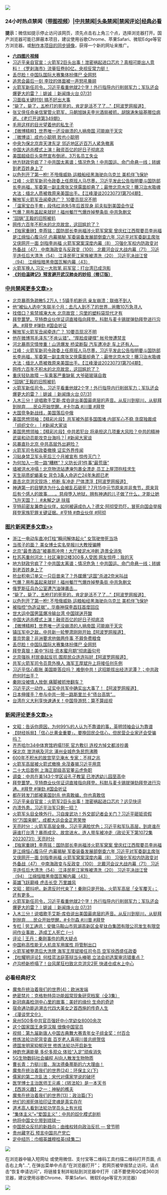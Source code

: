 ![](https://raw.githubusercontent.com/jsvpn/jsproxy/dev/64photo/fqnews-qr.jpg)

<div id="tt">
<h3>24小时热点禁闻（<a href="https://aaa.v2dns.tk/?QAjUl=BgRp5UNKRn&T5Vk=fPVH&Q59Ab=WxGE" target="_blank">带图视频</a>）|<a href="#%E4%B8%AD%E5%85%B1%E7%A6%81%E9%97%BB%E6%9B%B4%E5%A4%9A%E6%96%87%E7%AB%A0">中共禁闻</a>|<a href="#%E5%9B%BE%E7%89%87%E6%96%B0%E9%97%BB%E6%9B%B4%E5%A4%9A%E6%96%87%E7%AB%A0">头条禁闻</a>|<a href="#%E6%96%B0%E9%97%BB%E8%AF%84%E8%AE%BA%E6%9B%B4%E5%A4%9A%E6%96%87%E7%AB%A0">禁闻评论|<a href="#%E5%BF%85%E7%9C%8B%E7%BB%8F%E5%85%B8%E5%A5%BD%E6%96%87">经典必看</a></h3>
<div><b>提示：</b>微信如提示停止访问该网页，须先点击右上角三个点，选择浏览器打开。国产浏览器可能已屏蔽本项目，建议使用谷歌Chrome、苹果Safari、微软Edge等官方浏览器。或<a href="%E5%88%B6%E4%BD%9Cgit%E7%A6%81%E9%97%BB%E9%95%9C%E5%83%8F.md">制作本项目的同步镜像</a>，获得一个新的网址来推广。</div>
<ul>
<li><b><a href="http://d2.v2rss.gq/64.mp4" target="_blank">六四图片视频</a></b></li>
<li><a href="/sohnews/20230801/1914548.md">习近平亲自官宣：火箭军2巨头出事！泄密祸起进口芯片？真相可能出人意料！《罗刹海市》流量狂卷80亿，央视反常力挺！</a></li>
<li><a href="/topimagenews/20230801/1914560.md">丢尽脸！中国队国际大赛集体扮僵尸 全网怒</a></li>
<li><a href="/yule/20230801/1914539.md">追思会最后一刻 李玟的体面被一声怒吼撕碎</a></li>
<li><a href="/comments/20230801/1914562.md">火箭军新任司令，习近平看重他就2个字！外行指导内行削弱军力；军队还会爆更大的雷？｜姚诚 ｜新闻烽火台 07/31</a></li>
<li><a href="/baitai/20230801/1914578.md">习面临关键时刻 搞不好出大事</a></li>
<li><a href="/topimagenews/20230801/1914738.md">“毙了，毙了，五枪打的死死的，肯定是活不了了..."【阿波罗网报道】</a></li>
<li><a href="/sohnews/20230801/1914693.md">张又侠任命亲信掌管火箭军，马朝旭妹夫李光酒局被抓，胡锦涛朱镕基哪位病逝。《老灯开讲第349期》</a></li>
<li><a href="/ccpdope/20230801/1914651.md">毛用这样的目光望着他的私生子</a></li>
<li><a href="/topimagenews/20230801/1914626.md">【微博精粹】世界唯一还没崩溃的人祸帝国 可能崩于天灾</a></li>
<li><a href="/ssgc/20230801/1914576.md">〖微博谈〗成也小聪明 败也小聪明</a></li>
<li><a href="/headline/20230801/1914750.md">中央为保北京弃天津东淀 邻近地区近百万人紧急撤离</a></li>
<li><a href="/topimagenews/20230801/1914627.md">中国大逃杀模式上演！融资百亿的好日子彻底凉</a></li>
<li><a href="/cnnews/20230801/1914690.md">美国超级巨头突然宣布倒闭，3万名员工失业</a></li>
<li><a href="/topimagenews/20230801/1914788.md">地方财政穷疯了？中共国太离谱；情况危急！中共国运、命门命悬一线；转嫁到老百姓身上了</a></li>
<li><a href="/topimagenews/20230801/1914681.md">以色列开了第一枪! 不甩俄威胁 运粮船经黑海驶向乌克兰 美机伴飞保护</a></li>
<li><a href="/cbnews/20230801/1914670.md">江峰：火箭军新司令政委上任原班人马尽墨，习近平发此公告指明要斗国防部长李尚福，军委第一副主席张又侠露面却悬了；最惨北京水灾！曝习治水吸魂大法；缅北人质被救原来美国出手。【江峰漫谈20230731第704期】</a></li>
<li><a href="/cbnews/20230801/1914723.md">解放军火箭军丑闻牵连广？ 10要员现况不明</a></li>
<li><a href="/headline/20230801/1914707.md">「温家宝白手套」段伟红消失5年后首现身 前夫拟到美国会作证</a></li>
<li><a href="/topimagenews/20230801/1914753.md">气爆？用布盖起来就好！福州餐厅气爆炸掉整条街 中共急删文</a></li>
<li><a href="/cbnews/20230801/1914628.md">“回锅”王毅的旧照被扒</a></li>
<li><a href="/cbnews/20230801/1914656.md">网传六百年不积水的北京故宫，这回尴尬了？</a></li>
<li><a href="/comments/20230801/1914610.md">【独家重磅】李燕铭：国防部长李尚福涉火箭军窝案 曾庆红江西帮要员李尚福是江绵恒心腹马仔 内幕揭秘 军委装备发展部倒查六年 习近平对军委副主席张又侠网开一面 剑指李尚福 火箭军窝案深度内幕（8） 习强化军权内防政变对外备战（47） 中南海政变与反政变（100） 北戴河会议大战内幕（71） 习近平连任后大清洗（54） 江泽民死江家族被清洗（20） 习近平决战江曾（94） 江绵恒暗黑帝国瓦解内幕（43）</a></li>
<li><a href="/baitai/20230801/1914791.md">火箭军换人 习又一大败笔 前军官：打台湾已成泡影</a></li>
<li><b><a href="/comments/20200207/1272816.md" target="_blank">《刘伯温碑记》预言避开武汉肺炎的妙招（修订版）</a></b></li>
</ul>
</div>

<div class="catlist">
<h3><a href="/cbnews/" target="_blank">中共禁闻</a><span><a href="/cbnews/" target="_blank" rel="nofollow">更多文章>></a></span></h3>
<ul>
<li><a href="/cbnews/20230801/1914848.md" target="_blank">北京暴雨急疏散5.2万人！5镇手机断讯 亲友崩溃：联络不到人</a></li>
<li><a href="/cbnews/20230801/1914847.md" target="_blank">他“被仙人选中”失联半个月：去凡人到不了的世界…爸撒10万急寻人</a></li>
<li><a href="/cbnews/20230801/1914836.md" target="_blank">找借口？紫禁城淹大水 北京故宫：沟里的塑料袋现代才有</a></li>
<li><a href="/comments/20230801/1914783.md" target="_blank">拜登噩梦。亨特商业伙伴证词直接指向拜登。科默与麦卡锡就弹劾拜登进行沟通。#拜登 #弹劾 #国会听证</a></li>
<li><a href="/cbnews/20230801/1914723.md" target="_blank">解放军火箭军丑闻牵连广？ 10要员现况不明</a></li>
<li><a href="/cbnews/20230801/1914697.md" target="_blank">他在微博骂毛泽东“不肯认错”、“厚脸皮硬撑” 帐号惨遭禁言</a></li>
<li><a href="/cbnews/20230801/1914674.md" target="_blank">河北暴雨灾情惨重！山洪爆发 桥梁断裂 汽车遭冲走 车上还有人….</a></li>
<li><a href="/cbnews/20230801/1914670.md" target="_blank">江峰：火箭军新司令政委上任原班人马尽墨，习近平发此公告指明要斗国防部长李尚福，军委第一副主席张又侠露面却悬了；最惨北京水灾！曝习治水吸魂大法；缅北人质被救原来美国出手。【江峰漫谈20230731第704期】</a></li>
<li><a href="/cbnews/20230801/1914656.md" target="_blank">网传六百年不积水的北京故宫，这回尴尬了？</a></li>
<li><a href="/cbnews/20230801/1914638.md" target="_blank">重庆轻轨故障 一车乘客严重缺氧 大爷砸玻璃自救</a></li>
<li><a href="/cbnews/20230801/1914628.md" target="_blank">“回锅”王毅的旧照被扒</a></li>
<li><a href="/comments/20230801/1914562.md" target="_blank">火箭军新任司令，习近平看重他就2个字！外行指导内行削弱军力；军队还会爆更大的雷？｜姚诚 ｜新闻烽火台 07/31</a></li>
<li><a href="/comments/20230801/1914557.md" target="_blank">入木三分！说唱歌手艾斯·库伯说出美国最底层的声音。从反川到挺川，从挺拜到抛弃……民众开始觉醒。#卡尔森 #川普 #拜登</a></li>
<li><a href="/cbnews/20230801/1914528.md" target="_blank">大国竞争新战线，美国落后中俄</a></li>
<li><a href="/cbnews/20230801/1914527.md" target="_blank">美国思想领袖：【精彩片段】共军被外部多国围堵 内部军心不稳 贪腐独裁成「组织文化」 | #新闻大家谈</a></li>
<li><a href="/cbnews/20230801/1914519.md" target="_blank">美国思想领袖：【精彩片段】中共若犯台 将承担这几项重大风险？中共的精神武装和动员能攻克台海吗？| #新闻大家谈</a></li>
<li><a href="/cbnews/20230801/1914516.md" target="_blank">风暴直扑北京 中共高层外出避险？</a></li>
<li><a href="/cbnews/20230731/1914469.md" target="_blank">火箭军司令和政委撤换 证实外界传闻</a></li>
<li><a href="/cbnews/20230731/1914461.md" target="_blank">习贴身禁卫军头死后三个月被宣布 惊传灭门？</a></li>
<li><a href="/cbnews/20230731/1914448.md" target="_blank">为何加入一带一路“糟糕”？义防长评1件事“最荒唐”</a></li>
<li><a href="/cbnews/20230731/1914447.md" target="_blank">墙被洪水冲塌！北京物流站遭淹包裹全漂走 员工上屋顶抱柱求生</a></li>
<li><a href="/cbnews/20230731/1914446.md" target="_blank">天生丽质蛇蝎美女 背负3条人命逃亡24年朱颜已老</a></li>
<li><a href="/cbnews/20230731/1914412.md" target="_blank">直击北京洪灾现场：桥断 车冲走 尸体漂浮【阿波罗网报道】</a></li>
<li><a href="/comments/20230731/1914400.md" target="_blank">神通第一的目犍连为什么会被乱石砸死？7月15中元节原来并非鬼节，原来背后有个感人的故事……。慈母堕入地狱，拥有神通的儿子做了什么，才能让她飞升天国？｜ #未解之谜 扶摇</a></li>
<li><a href="/comments/20230731/1914394.md" target="_blank">亨特前密友兼商业伙伴，如何被逼成仇人？德文·阿彻受恐吓，冒死向国会举报拜登家族犯罪关键证据。#亨特 #商业伙伴 #阿彻</a></li>

</ul>
</div>
<div class="catlist">
<h3><a href="/topimagenews/" target="_blank">图片新闻</a><span><a href="/topimagenews/" target="_blank" rel="nofollow">更多文章>></a></span></h3>
<ul>
<li><a href="/topimagenews/20230802/1914876.md" target="_blank">浙江一电动车直冲灯柱“瞬间解体起火” 女驾驶惨死当场</a></li>
<li><a href="/topimagenews/20230802/1914862.md" target="_blank">当孩子的面？ 美女博士实名举报川大教授骗睡</a></li>
<li><a href="/topimagenews/20230801/1914834.md" target="_blank">北京“最贵酒店”被暴雨冲垮！大厅被泥水冲刷 造景全消失</a></li>
<li><a href="/topimagenews/20230801/1914833.md" target="_blank">杜苏芮重创河北！社区淹到2楼300多人受困 网友惊呼：我的天</a></li>
<li><a href="/topimagenews/20230801/1914788.md" target="_blank">地方财政穷疯了？中共国太离谱；情况危急！中共国运、命门命悬一线；转嫁到老百姓身上了</a></li>
<li><a href="/topimagenews/20230801/1914768.md" target="_blank">抢台积电订单又一只巨兽来了？外媒爆“这国”杀进2奈米叫战</a></li>
<li><a href="/topimagenews/20230801/1914753.md" target="_blank">气爆？用布盖起来就好！福州餐厅气爆炸掉整条街 中共急删文</a></li>
<li><a href="/topimagenews/20230801/1914743.md" target="_blank">俄罗斯征兵办公室遭汽油弹袭击…</a></li>
<li><a href="/topimagenews/20230801/1914738.md" target="_blank">“毙了，毙了，五枪打的死死的，肯定是活不了了&#8230;&#8221;【阿波罗网报道】</a></li>
<li><a href="/topimagenews/20230801/1914681.md" target="_blank">以色列开了第一枪! 不甩俄威胁 运粮船经黑海驶向乌克兰 美机伴飞保护</a></li>
<li><a href="/topimagenews/20230801/1914655.md" target="_blank">被指控“伪造证据”，华裔神探李昌钰首度回应</a></li>
<li><a href="/topimagenews/20230801/1914644.md" target="_blank">世大运中国男篮爆冷输台湾 中国球迷开酸</a></li>
<li><a href="/topimagenews/20230801/1914627.md" target="_blank">中国大逃杀模式上演！融资百亿的好日子彻底凉</a></li>
<li><a href="/topimagenews/20230801/1914626.md" target="_blank">【微博精粹】世界唯一还没崩溃的人祸帝国 可能崩于天灾</a></li>
<li><a href="/topimagenews/20230801/1914593.md" target="_blank">镇压军中之敌，中共新一轮整肃刚刚开始【阿波罗网报道】</a></li>
<li><a href="/topimagenews/20230801/1914561.md" target="_blank">普京势衰？非洲要求他做两件事 不屑免费粮食</a></li>
<li><a href="/topimagenews/20230801/1914560.md" target="_blank">丢尽脸！中国队国际大赛集体扮僵尸 全网怒</a></li>
<li><a href="/topimagenews/20230801/1914552.md" target="_blank">拜登真狠！美中“科技·资本蜜月期”彻底画句号</a></li>
<li><a href="/topimagenews/20230731/1914473.md" target="_blank">北京强拆 村民奋起反抗 围观民众连连叫好【阿波罗网报道】</a></li>
<li><a href="/topimagenews/20230731/1914424.md" target="_blank">共军火箭军司令员意外换人 海军王厚斌升上将接任创先例</a></li>
<li><a href="/topimagenews/20230731/1914391.md" target="_blank">习近平信心膨胀 美国能答应吗？ 难倒中共！这招能拔出经济泥潭？；中共政府何时出手？</a></li>
<li><a href="/topimagenews/20230731/1914377.md" target="_blank">秦刚没被情人放倒 痛脚被抓惨翻车？</a></li>
<li><a href="/topimagenews/20230731/1914329.md" target="_blank">习近平这一动作，证实中共军中确实出大事了！【阿波罗网报道】</a></li>
<li><a href="/topimagenews/20230731/1914320.md" target="_blank">日本伸援手？参与中共一带一路斯里兰卡“债台高筑”…</a></li>
<li><a href="/topimagenews/20230731/1914317.md" target="_blank">台湾在义大利享快速通关！中国导游怒：算不算歧视</a></li>

</ul>
</div>
<div class="catlist">
<h3><a href="/comments/" target="_blank">新闻评论</a><span><a href="/comments/" target="_blank" rel="nofollow">更多文章>></a></span></h3>
<ul>
<li><a href="/comments/20230801/1914813.md" target="_blank">文昭：告诉你原因，为何99%的人认为不靠谱的事，英明领袖会认为靠谱</a></li>
<li><a href="/comments/20230801/1914810.md" target="_blank">【财经拆局】「信心比黄金重要」，要挽回民企信心，但民营企业家还会受骗吗？</a></li>
<li><a href="/comments/20230801/1914799.md" target="_blank">齐齐哈尔34中体育馆坍塌11死 官方敷衍 连校方悼文都涉抄袭</a></li>
<li><a href="/comments/20230801/1914798.md" target="_blank">保北京 泄洪祸及河北 涿州全城危急民怨沸腾</a></li>
<li><a href="/comments/20230801/1914797.md" target="_blank">600年不积水的故宫罕见淹水 专家：不祥之兆</a></li>
<li><a href="/comments/20230801/1914796.md" target="_blank">火箭军高层被火箭式撤换 余茂春揭习近平用意</a></li>
<li><a href="/comments/20230801/1914795.md" target="_blank">二十大后首例 上海正部级高官董云虎免职</a></li>
<li><a href="/comments/20230801/1914794.md" target="_blank">调查：中共在美143个学区设孔子教室 已渗透幼儿园至高中</a></li>
<li><a href="/comments/20230801/1914783.md" target="_blank">拜登噩梦。亨特商业伙伴证词直接指向拜登。科默与麦卡锡就弹劾拜登进行沟通。#拜登 #弹劾 #国会听证</a></li>
<li><a href="/comments/20230801/1914746.md" target="_blank">都在转发刀郎被美国封杀 他真敢编，你也真敢信</a></li>
<li><a href="/comments/20230801/1914716.md" target="_blank">习近平亲自官宣：火箭军2巨头出事！泄密祸起进口芯片？远见快评</a></li>
<li><a href="/comments/20230801/1914658.md" target="_blank">内溃外患，习近平治军只剩一招？</a></li>
<li><a href="/comments/20230801/1914654.md" target="_blank">火箭军头目全换外行，习自废武功！外交部记者会关门？习近平砸钜资假扮“万国来朝”，成都大运会金正恩笑惨</a></li>
<li><a href="/comments/20230801/1914625.md" target="_blank">天亮时分：火箭军高层全换，习近平满脸忧色；习近平和军队高层，到底谁在逼谁打台湾？暴雨成灾、故宫进水，连人带车被冲走（政论天下第1072集 20230731）天亮时分</a></li>
<li><a href="/comments/20230801/1914610.md" target="_blank">【独家重磅】李燕铭：国防部长李尚福涉火箭军窝案 曾庆红江西帮要员李尚福是江绵恒心腹马仔 内幕揭秘 军委装备发展部倒查六年 习近平对军委副主席张又侠网开一面 剑指李尚福 火箭军窝案深度内幕（8） 习强化军权内防政变对外备战（47） 中南海政变与反政变（100） 北戴河会议大战内幕（71） 习近平连任后大清洗（54） 江泽民死江家族被清洗（20） 习近平决战江曾（94） 江绵恒暗黑帝国瓦解内幕（43）</a></li>
<li><a href="/comments/20230801/1914601.md" target="_blank">英雄飞跃巅峰 虎击长空 万里雄风</a></li>
<li><a href="/comments/20230801/1914571.md" target="_blank">文昭：颤抖吧，新肃反时代来了！秦刚只是开始，火箭军高层「全军覆灭」；还有更多&#8230;</a></li>
<li><a href="/comments/20230801/1914562.md" target="_blank">火箭军新任司令，习近平看重他就2个字！外行指导内行削弱军力；军队还会爆更大的雷？｜姚诚 ｜新闻烽火台 07/31</a></li>
<li><a href="/comments/20230801/1914557.md" target="_blank">入木三分！说唱歌手艾斯·库伯说出美国最底层的声音。从反川到挺川，从挺拜到抛弃……民众开始觉醒。#卡尔森 #川普 #拜登</a></li>
<li><a href="/comments/20230801/1914492.md" target="_blank">专栏 | 劳工通讯：安徽马鞍山市慈湖高新区金星钛白集团有限公司发生有限空间作业事故，造成工人死亡 (一)</a></li>
<li><a href="/comments/20230801/1914489.md" target="_blank">评论 | 王丹：秦刚事件的两大疑点</a></li>
<li><a href="/comments/20230801/1914478.md" target="_blank">中国称高性能无人机具军用属性 将管制出口</a></li>
<li><a href="/comments/20230731/1914459.md" target="_blank">火箭军被整肃后大洗牌 海军王厚斌接任司令员 空军徐西盛任政委</a></li>
<li><a href="/comments/20230731/1914417.md" target="_blank">【杜耀明评论】何桂蓝法庭答辩当头棒喝 立法会初选案审讯错重点？</a></li>
<li><a href="/comments/20230731/1914402.md" target="_blank">卢沟桥新桥塌了！台风尾狂扫致北京洪灾2死 快递仓成水上中心</a></li>

</ul>
</div>

<div class="catlist">
<h3>必看经典好文</h3>
<ul>
<li><a href="/topimagenews/20180522/946266.md" target="_blank">魔鬼在统治着我们的世界(4)：欧洲发端</a></li>
<li><a href="/comments/20200705/783265.md" target="_blank">绝密禁片：克格勃特异功能超常现象研究档案（全3集）</a></li>
<li><a href="/cbnews/20210421/1530674.md" target="_blank">新冠病毒检测中心里的故事：美好的缘份 生命的奇迹</a></li>
<li><a href="/comments/20220105/1674810.md" target="_blank">宿命通功能追溯古代四大美女之首西施的传奇人生</a></li>
<li><a href="/comments/20200521/783167.md" target="_blank">《漫谈党文化》</a></li>
<li><a href="/comments/20200704/783272.md" target="_blank">泉州500多中共官员强奸中小学幼女8000余次</a></li>
<li><a href="/comments/20220611/1744476.md" target="_blank">这个国家国王身穿汉服 很像中国官员</a></li>
<li><a href="/comments/20220518/1734456.md" target="_blank">视频：第九届新唐人中国古典舞大赛青年女子组金奖：付百合</a></li>
<li><a href="/comments/20210720/1502969.md" target="_blank">修炼法轮功驼背变直 百岁老人喜得川普总统贺信</a></li>
<li><a href="/comments/20200722/1364497.md" target="_blank">德国发明家抑郁厌世 修炼法轮功开启新生</a></li>
<li><a href="/comments/20220408/1716562.md" target="_blank">神韵充满能量 多伦多观众 体验“入定”顽疾消失</a></li>
<li><a href="/topimagenews/20200527/1335347.md" target="_blank">5G生物数码社会编程 AI向人散发生物物质</a></li>
<li><a href="/comments/20230601/1891432.md" target="_blank">曹长青：力挺川普、淘汰德桑蒂斯的六大理由！</a></li>
<li><a href="/cbnews/20180907/994846.md" target="_blank">魔鬼在统治着我们的世界(24)：环保主义(下)</a></li>
<li><a href="/tculture/20181126/1037279.md" target="_blank">儒家的第二次乱法：宋代对儒家学说的破坏</a></li>
<li><a href="/comments/20220826/1776760.md" target="_blank">医学博士主治医师王元甫：《转法轮》是一本天书</a></li>
<li><a href="/comments/20210210/1484775.md" target="_blank">【西游义趣】之一：神秘的樵夫</a></li>
<li><a href="/topimagenews/20180602/951960.md" target="_blank">魔鬼在统治着我们的世界(13)：政治篇(下)</a></li>
<li><a href="/ssgc/20220828/1777549.md" target="_blank">他们的濒死体验印证灵魂是真实存在</a></li>
<li><a href="/comments/20200227/1284657.md" target="_blank">道术高人看到法轮功学员头上有光柱</a></li>
<li><a href="/comments/20201007/1409565.md" target="_blank">“集体主义”+“爱国主义”：中共的奴化模式剖析</a></li>
<li><a href="/bannedvideo/20220425/1724098.md" target="_blank">他将中国文化带到琉球一</a></li>
<li><a href="/comments/20220713/1757701.md" target="_blank">中国民众反抗的新趋向：由维权转向政治反抗 — 曾节明</a></li>
<li><a href="/comments/20210226/1494382.md" target="_blank">贵州藏字石 预言中国共产党亡</a></li>
<li><a href="/tculture/20161102/608445.md" target="_blank">定中经历：巾帼英雄穆桂英(续集二)</a></li>

</ul>
</div>

![](https://raw.githubusercontent.com/jsvpn/jsproxy/dev/64photo/fqnews-qr.jpg)

在浏览器中输入短网址 或使用微信、支付宝等二维码工具扫描二维码打开页面, 点击右上角"...", 在弹出菜单中点击“在浏览器打开”； 若网页被举报禁止访问，请点击“恢复申请访问”，将链接复制并粘贴到浏览器中打开（请不要使用QQ或360浏览器，建议使用谷歌Chrome、苹果Safari、微软Edge等官方浏览器）

![](https://raw.githubusercontent.com/jsvpn/jsproxy/dev/64photo/wx.jpg)